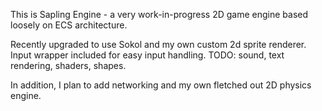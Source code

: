 This is Sapling Engine - a very work-in-progress 2D game engine based loosely on ECS architecture.

Recently upgraded to use Sokol and my own custom 2d sprite renderer. Input wrapper included for easy input handling. TODO: sound, text rendering, shaders, shapes.

In addition, I plan to add networking and my own fletched out 2D physics engine.
